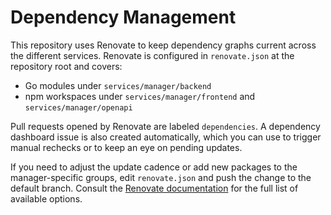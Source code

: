 # Dependency Management

This repository uses Renovate to keep dependency graphs current across the different services. Renovate is configured in `renovate.json` at the repository root and covers:

- Go modules under `services/manager/backend`
- npm workspaces under `services/manager/frontend` and `services/manager/openapi`

Pull requests opened by Renovate are labeled `dependencies`. A dependency dashboard issue is also created automatically, which you can use to trigger manual rechecks or to keep an eye on pending updates.

If you need to adjust the update cadence or add new packages to the manager-specific groups, edit `renovate.json` and push the change to the default branch. Consult the [Renovate documentation](https://docs.renovatebot.com/) for the full list of available options.
